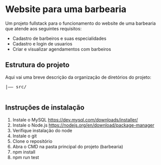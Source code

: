# Website para uma barbearia
Um projeto fullstack para o funcionamento do website de uma barbearia que atende aos seguintes requisitos:
- Cadastro de barbeiros e suas especialidades
- Cadastro e login de usuarios
- Criar e visualizar agendamentos com barbeiros

## Estrutura do projeto
Aqui vai uma breve descrição da organização de diretórios do projeto:

<pre>
|—— src/

</pre>

## Instruções de instalação 
1. Instale o MySQL https://dev.mysql.com/downloads/installer/
2. Instale o Node.js https://nodejs.org/en/download/package-manager
3. Verifique instalação do node
4. Instale o git
5. Clone o repositório
6. Abra o CMD na pasta principal do projeto (barbearia)
7. npm install
8. npm run test
